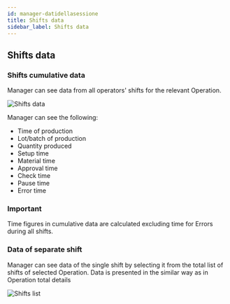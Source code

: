 ```yaml
---
id: manager-datidellasessione
title: Shifts data
sidebar_label: Shifts data
---
```

## Shifts data

### Shifts cumulative data

Manager can see data from all operators' shifts for the relevant Operation.

![Shifts data](/docs/assets/manager_en/240datisessione.png)

Manager can see the following: 
* Time of production
* Lot/batch of production
* Quantity produced 
* Setup time
* Material time
* Approval time  
* Check time
* Pause time
* Error time

### Important 

Time figures in cumulative data are calculated excluding time for Errors during all shifts.

### Data of separate shift

Manager can see data of the single shift by selecting it from the total list of shifts of selected Operation.
Data is presented in the similar way as in Operation total details

![Shifts list](/docs/assets/manager_en/241datisessioneX.png)
